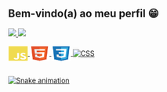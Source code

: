 ## Bem-vindo(a) ao meu perfil 😁 

 <div>
  <a href="https://github.com/devemdobro">
  <img height="180em" src="https://github-readme-stats.vercel.app/api?username=Herimeassis&show_icons=true&theme=tokyonight&include_all_commits=true&count_private=true"/>
  <img height="180em" src="https://github-readme-stats.vercel.app/api/top-langs/?username=Herimeassis&layout=compact&langs_count=6&theme=tokyonight"/>
</div>
<div style="display: inline_block"><br>
  <img align="center" alt="Js" height="30" width="40" src="https://raw.githubusercontent.com/devicons/devicon/master/icons/javascript/javascript-plain.svg">
  <img align="center" alt="HTML" height="30" width="40" src="https://raw.githubusercontent.com/devicons/devicon/master/icons/html5/html5-original.svg">
  <img align="center" alt="CSS" height="30" width="40" src="https://raw.githubusercontent.com/devicons/devicon/master/icons/css3/css3-original.svg">
  <img align="center" alt="CSS" height="30" width="40" src="https://cdn.jsdelivr.net/gh/devicons/devicon/icons/react/react-original.svg"/>


</div>
 
 <br>
 
 
 
<div> 

 
  ![Snake animation](https://github.com/devemdobro/devemdobro/blob/output/github-contribution-grid-snake.svg)

</div>
